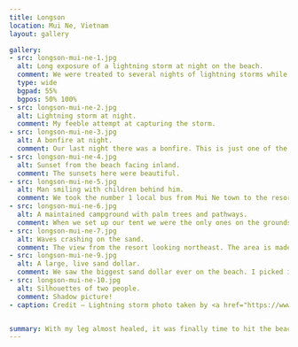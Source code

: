```yaml
---
title: Longson
location: Mui Ne, Vietnam
layout: gallery

gallery:
- src: longson-mui-ne-1.jpg
  alt: Long exposure of a lightning storm at night on the beach.
  comment: We were treated to several nights of lightning storms while staying here. Not a single drop of rain thanks to a neat microclimate created by two nearby sand dunes that push hot air over us at night.
  type: wide
  bgpad: 55%
  bgpos: 50% 100%
- src: longson-mui-ne-2.jpg
  alt: Lightning storm at night.
  comment: My feeble attempt at capturing the storm.
- src: longson-mui-ne-3.jpg
  alt: A bonfire at night.
  comment: Our last night there was a bonfire. This is just one of the many weekly activities they have in rotation.
- src: longson-mui-ne-4.jpg
  alt: Sunset from the beach facing inland.
  comment: The sunsets here were beautiful.
- src: longson-mui-ne-5.jpg
  alt: Man smiling with children behind him.
  comment: We took the number 1 local bus from Mui Ne town to the resort. These kids had fun saying "Hello, my name is" without actually saying their names :D
- src: longson-mui-ne-6.jpg
  alt: A maintained campground with palm trees and pathways.
  comment: When we set up our tent we were the only ones on the grounds. That's because most people set their tents up directly on the beach! The only tradeoff is that your alarm clock is the sun, and there's no snooze button when it rises at 5:45.
- src: longson-mui-ne-7.jpg
  alt: Waves crashing on the sand.
  comment: The view from the resort looking northeast. The area is made up of several bays all 5-15km in length. Ours was on the bigger end.
- src: longson-mui-ne-9.jpg
  alt: A large, live sand dollar.
  comment: We saw the biggest sand dollar ever on the beach. I picked it up to take it because I was so impressed, but it was alive! We set it back down and let it go about its business.
- src: longson-mui-ne-10.jpg
  alt: Silhouettes of two people.
  comment: Shadow picture!
- caption: Credit — Lightning storm photo taken by <a href="https://www.facebook.com/longsonmuinebeachclub/">Hayden from Longson Mui Ne</a>


summary: With my leg almost healed, it was finally time to hit the beach! We chose Mui Ne and had a great time at an awesome resort. The people there are great and the staff are dedicated to showing us how to have a good time.
---
```


